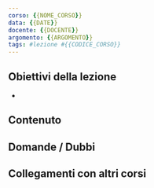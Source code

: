 ```yaml
---
corso: {{NOME_CORSO}}
data: {{DATE}}
docente: {{DOCENTE}}
argomento: {{ARGOMENTO}}
tags: #lezione #{{CODICE_CORSO}}
---
```


## Obiettivi della lezione

- 

## Contenuto

## Domande / Dubbi

## Collegamenti con altri corsi
